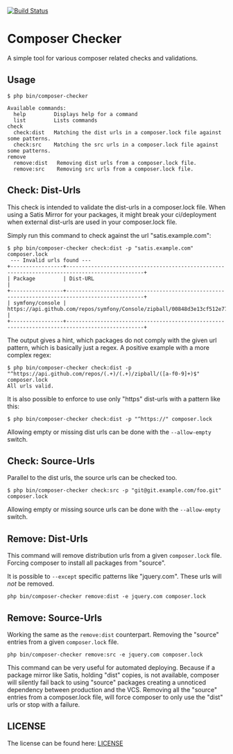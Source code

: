 [![Build Status](https://travis-ci.org/silpion/composer-checker.svg?branch=master)](https://travis-ci.org/silpion/composer-checker)

Composer Checker
======================

A simple tool for various composer related checks and validations.

Usage
-----

    $ php bin/composer-checker

    Available commands:
      help         Displays help for a command
      list         Lists commands
    check
      check:dist   Matching the dist urls in a composer.lock file against some patterns.
      check:src    Matching the src urls in a composer.lock file against some patterns.
    remove
      remove:dist   Removing dist urls from a composer.lock file.
      remove:src    Removing src urls from a composer.lock file.


Check: Dist-Urls
-------------------

This check is intended to validate the dist-urls in a composer.lock file.
When using a Satis Mirror for your packages, it might break your ci/deployment when external dist-urls are used in your composer.lock file.

Simply run this command to check against the url "satis.example.com":

    $ php bin/composer-checker check:dist -p "satis.example.com" composer.lock
     --- Invalid urls found ---
    +-----------------+-----------------------------------------------------------------------------------------------+
    | Package         | Dist-URL                                                                                      |
    +-----------------+-----------------------------------------------------------------------------------------------+
    | symfony/console | https://api.github.com/repos/symfony/Console/zipball/00848d3e13cf512e77c7498c2b3b0192f61f4b18 |
    +-----------------+-----------------------------------------------------------------------------------------------+

The output gives a hint, which packages do not comply with the given url pattern, which is basically just a regex.
A positive example with a more complex regex:

    $ php bin/composer-checker check:dist -p "^https://api.github.com/repos/(.+)/(.+)/zipball/([a-f0-9]+)$" composer.lock
    All urls valid.

It is also possible to enforce to use only "https" dist-urls with a pattern like this:

    $ php bin/composer-checker check:dist -p "^https://" composer.lock

Allowing empty or missing dist urls can be done with the `--allow-empty` switch.


Check: Source-Urls
---------------------

Parallel to the dist urls, the source urls can be checked too.

    $ php bin/composer-checker check:src -p "git@git.example.com/foo.git" composer.lock


Allowing empty or missing source urls can be done with the `--allow-empty` switch.


Remove: Dist-Urls
-------------------

This command will remove distribution urls from a given `composer.lock` file.
Forcing composer to install all packages from "source".

It is possible to `--except` specific patterns like "jquery.com". These urls will _not_ be removed.

    php bin/composer-checker remove:dist -e jquery.com composer.lock


Remove: Source-Urls
-------------------

Working the same as the `remove:dist` counterpart. Removing the "source" entries from a given `composer.lock` file.

    php bin/composer-checker remove:src -e jquery.com composer.lock

This command can be very useful for automated deploying.
Because if a package mirror like Satis, holding "dist" copies, is not available, composer will silently fail back to using "source" packages creating a unnoticed dependency between production and the VCS.
Removing all the "source" entries from a composer.lock file, will force composer to only use the "dist" urls or stop with a failure.


LICENSE
-------

The license can be found here: [LICENSE](LICENSE)
